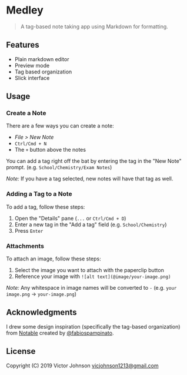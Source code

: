 # Medley

> A tag-based note taking app using Markdown for formatting.

## Features

- Plain markdown editor
- Preview mode
- Tag based organization
- Slick interface

## Usage

### Create a Note

There are a few ways you can create a note:

- *File > New Note*
- `Ctrl/Cmd + N`
- The `+` button above the notes

You can add a tag right off the bat by entering the tag in the "New Note" prompt. (e.g. `School/Chemistry/Exam Notes`)

*Note:* If you have a tag selected, new notes will have that tag as well.

### Adding a Tag to a Note

To add a tag, follow these steps:

1. Open the "Details" pane (`...` or `Ctrl/Cmd + D`)
1. Enter a new tag in the "Add a tag" field (e.g. `School/Chemistry`)
1. Press `Enter`

### Attachments

To attach an image, follow these steps:

1. Select the image you want to attach with the paperclip button
1. Reference your image with `![alt text](@image/your-image.png)`

*Note:* Any whitespace in image names will be converted to `-` (e.g. `your image.png` -> `your-image.png`)

## Acknowledgments

I drew some design inspiration (specifically the tag-based organization) from [Notable](https://github.com/notable/notable) created by [@fabiospampinato](https://github.com/fabiospampinato).

## License

Copyright (C) 2019 Victor Johnson <vicjohnson1213@gmail.com>